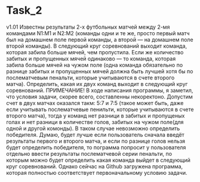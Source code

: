 # Task_2
v1.01
Известны результаты 2-х футбольных матчей между 2-мя командами N1:M1 и N2:M2 (команды одни и те же, просто первый матч был на домашнем поле первой команды,
а второй — на домашнем поле второй команды). В следующий круг соревнований выходит команда, которая забила больше мячей, чем пропустила. Если же количество забитых и 
пропущенных мячей одинаково — то команда, которая забила больше мячей на чужом поле (одна команда обязательно по разнице забитых и пропущенных мячей должна быть лучшей 
хотя бы по послематчевым пенальти, которые учитываются в счете второго матча). Определить, какая их двух команд выходит в следующий круг соревнований.
ПРИМЕЧАНИЕ!
В ходе написания программы, я заметил, что условия задачи, скорее всего, составленны некоректоно.
Допустим счет в двух матчах оказался такм:  5:7 и 7:5 (такое может быть, даже если учитывать послематчевые пенильти, которые учитываются в счете второго матча), тогда 
у команд нет разници в забитых и пропущеных голах и нет разници в количестве голов, забитых на чужом поле(для одной и другой комонды). В таком случае невозможно определить победителя.
Думаю, будет лучше если пользователь сначала введёт результаты первого и второго матча, и если по разнице голов нельзя будет определить победителя, то пограмма попросит у пользователя отдельно ввести результаты послематчевой серии пенальти, по которым можно будет определить какая команда выйдет в следующий круг соревнований.
Однако сейчас на Github загружена программа, которая полностью соответствует первоначальному условию задачи.
